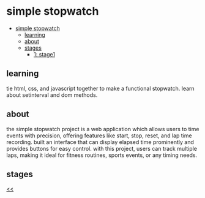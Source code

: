 # simple stopwatch

- [simple stopwatch](#simple-stopwatch)
  - [learning](#learning)
  - [about](#about)
  - [stages](#stages)
    - [1: stage1](#1-stage1)

## learning
tie html, css, and javascript together to make a functional stopwatch. learn about setinterval and dom methods.

## about
the simple stopwatch project is a web application which allows users to time events with precision, offering features like start, stop, reset, and lap time recording. built an interface that can display elapsed time prominently and provides buttons for easy control. with this project, users can track multiple laps, making it ideal for fitness routines, sports events, or any timing needs. 

## stages

[<<](https://github.com/eucarizan/front-end/blob/main/README.md)
<!--
:%s/\(Sample \(Input\|Output\) \d:\)\n\(.*\)/```\r\r**\1**\r```\3/gc

### 0: 
<details>
<summary></summary>

#### 0.1 description

#### 0.2 objectives

#### 0.3 examples

</details>
-->

